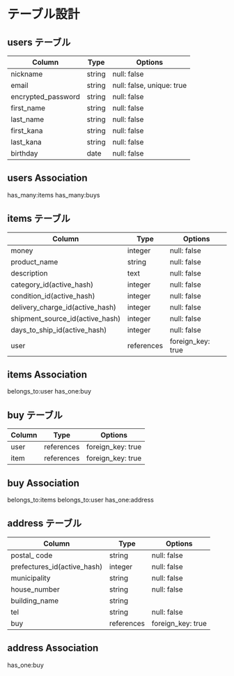 # テーブル設計

## users テーブル

| Column              | Type   | Options                   |
| ------------------- | ------ | ------------------------- |
| nickname            | string | null: false               |
| email               | string | null: false, unique: true |
| encrypted_password  | string | null: false               |
| first_name          | string | null: false               |
| last_name           | string | null: false               |
| first_kana          | string | null: false               |
| last_kana           | string | null: false               |
| birthday            | date   | null: false               |


## users Association
has_many:items
has_many:buys

## items テーブル

| Column                          | Type       | Options           |
| ------------------------------- | ---------- | ----------------- |
| money                           | integer    | null: false       |
| product_name                    | string     | null: false       |
| description                     | text       | null: false       |
| category_id(active_hash)        | integer    | null: false       |
| condition_id(active_hash)       | integer    | null: false       |
| delivery_charge_id(active_hash) | integer    | null: false       |
| shipment_source_id(active_hash) | integer    | null: false       |
| days_to_ship_id(active_hash)    | integer    | null: false       |
| user                            | references | foreign_key: true |

## items Association
belongs_to:user
has_one:buy

## buy テーブル

| Column       | Type       | Options           |
| ------------ | -----------| ----------------- |
| user         | references | foreign_key: true |
| item         | references | foreign_key: true |

## buy Association
belongs_to:items
belongs_to:user
has_one:address

## address テーブル

| Column                      | Type       | Options           |
| --------------------------- | -----------| ----------------- |
| postal_ code                | string     | null: false       |
| prefectures_id(active_hash) | integer    | null: false       |
| municipality                | string     | null: false       |
| house_number                | string     | null: false       |
| building_name               | string     |                   |
| tel                         | string     | null: false       |
| buy                         | references | foreign_key: true |

## address Association
has_one:buy